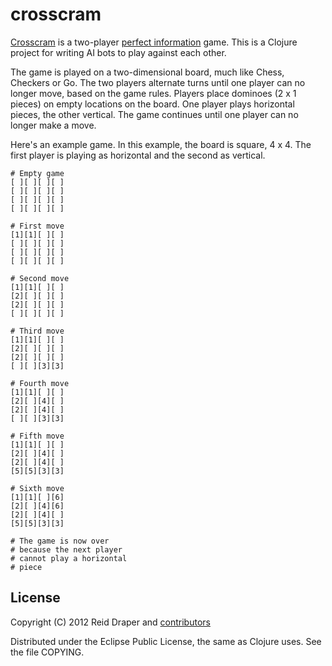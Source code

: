 # crosscram

[Crosscram](http://en.wikipedia.org/wiki/Domineering) is a two-player
[perfect information](http://en.wikipedia.org/wiki/Perfect_information) game.
This is a Clojure project for writing AI bots to play against each other.

The game is played on a two-dimensional board, much like Chess, Checkers
or Go. The two players alternate turns until one player can no longer
move, based on the game rules. Players place dominoes (2 x 1 pieces)
on empty locations on the board. One player plays horizontal pieces,
the other vertical. The game continues until one player can no longer
make a move.

Here's an example game. In this example, the board
is square, 4 x 4. The first player is playing as horizontal
and the second as vertical.

    # Empty game
    [ ][ ][ ][ ]
    [ ][ ][ ][ ]
    [ ][ ][ ][ ]
    [ ][ ][ ][ ]

    # First move
    [1][1][ ][ ]
    [ ][ ][ ][ ]
    [ ][ ][ ][ ]
    [ ][ ][ ][ ]

    # Second move
    [1][1][ ][ ]
    [2][ ][ ][ ]
    [2][ ][ ][ ]
    [ ][ ][ ][ ]

    # Third move
    [1][1][ ][ ]
    [2][ ][ ][ ]
    [2][ ][ ][ ]
    [ ][ ][3][3]

    # Fourth move
    [1][1][ ][ ]
    [2][ ][4][ ]
    [2][ ][4][ ]
    [ ][ ][3][3]

    # Fifth move
    [1][1][ ][ ]
    [2][ ][4][ ]
    [2][ ][4][ ]
    [5][5][3][3]

    # Sixth move
    [1][1][ ][6]
    [2][ ][4][6]
    [2][ ][4][ ]
    [5][5][3][3]

    # The game is now over
    # because the next player
    # cannot play a horizontal
    # piece

## License
Copyright (C) 2012 Reid Draper and
[contributors](https://github.com/baznex/crosscram/graphs/contributors)

Distributed under the Eclipse Public License, the same as Clojure uses.
See the file COPYING.
